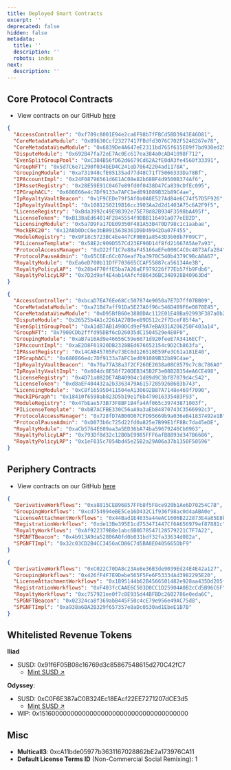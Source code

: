 ```yaml
---
title: Deployed Smart Contracts
excerpt: ''
deprecated: false
hidden: false
metadata:
  title: ''
  description: ''
  robots: index
next:
  description: ''
---
```

## Core Protocol Contracts

- View contracts on our GitHub [here](https://github.com/storyprotocol/protocol-core-v1/tree/main) 

```json Odyssey (Story Testnet) v1.2
{
  "AccessController": "0xf709c8001E94e2ca6F98b7fFBCd5BD3943E46D81",
  "CoreMetadataModule": "0x89630Ccf23277417FBdfd3076C702F5248267e78",
  "CoreMetadataViewModule": "0x6839De4A647eE2311bd765f615E09f7bd930ed25",
  "DisputeModule": "0x692B47fa72eE7Ac0Ec617ea384a0cAD41098F712",
  "EvenSplitGroupPool": "0xC384B56fD62d6679Cd62A2fE0dA3fe4560f33391",
  "GroupNFT": "0x5d7C6e71290f034bED4C241eD78642204ad1178A",
  "GroupingModule": "0xa731948cfE05135ad77d48C71f75066333Da78Bf",
  "IPAccountImpl": "0x24F08796561d6E1AC08e82b68BF4d9500B374Af6",
  "IPAssetRegistry": "0x28E59E91C0467e89fd0f0438D47Ca839cDfEc095",
  "IPGraphACL": "0x680E66e4c7Df9133a7AFC1ed091089B32b89C4ae",
  "IpRoyaltyVaultBeacon": "0x1F9CEDe79f5Af0a0A8E527Ad84e6C74f57D5F926",
  "IpRoyaltyVaultImpl": "0x1081250219B16cc3903Aa2d2d1403A75c6A2F9f5",
  "LicenseRegistry": "0xBda3992c49E98392e75E78d82B934F3598bA495f",
  "LicenseToken": "0xB138aEd64814F2845554f9DBB116491a077eEB2D",
  "LicensingModule": "0x5a7D9Fa17DE09350F481A53B470D798c1c1aabae",
  "MockERC20": "0x12A8b0DcC6e3bB0915638361D9D49942Da07F455",
  "ModuleRegistry": "0x9F18c5723BC4Ee447CF9B01a8543D3b08b7F09C7",
  "PILicenseTemplate": "0x58E2c909D557Cd23EF90D14f8fd21667A5Ae7a93",
  "ProtocolAccessManager": "0xD22ff1C7e88aF45166aEFe000C4C0c4873Afa284",
  "ProtocolPauseAdmin": "0x65C6Ec6Cc074eaf7ba3970C540b4379C9BcA8A67",
  "RoyaltyModule": "0xEa6eD700b11DfF703665CCAF55887ca56134Ae3B",
  "RoyaltyPolicyLAP": "0x28b4F70ffE5ba7A26aEF979226f77Eb57fb9Fdb6",
  "RoyaltyPolicyLRP": "0x7D2d9af4E4ab14Afcfd86436BC348928B40963Dd"
}
```
```json Iliad (Story Testnet) v1.2
{
  "AccessController": "0xbcaD7EA76Ee68Cc507874e9050a7E7D7ff07BB09",
  "CoreMetadataModule": "0xa71Bd7aff91Da5E27A6f96c546D489F6e0870E45",
  "CoreMetadataViewModule": "0xD95BfB60e3880DAc112E01E40Ba92993F387a0b2",
  "DisputeModule": "0x26525b4A1c2261A27B9ee89D512c2f7DceF85f4a",
  "EvenSplitGroupPool": "0xA1dB7AB14900Cd9eF9A7eBA931A206250F403a14",
  "GroupNFT": "0x7908CDb2fffd95DBf6cD26035dC1504529e4E0F0",
  "GroupingModule": "0xaB7a16Ad9e46656C59e6071d920feeE7A3416ECf",
  "IPAccountImpl": "0xaE2D8F01920DB2328BEd676652154c9D2Cb863fa",
  "IPAssetRegistry": "0x14CAB45705Fe73EC6d126518E59Fe3C61a181E40",
  "IPGraphACL": "0x680E66e4c7Df9133a7AFC1ed091089B32b89C4ae",
  "IpRoyaltyVaultBeacon": "0x70a77A38a3f2CF260E2038a08C8579c7c8c786A0",
  "IpRoyaltyVaultImpl": "0x604dc8E58f720DEB345B2F3e08B2B354eA6CE498",
  "LicenseRegistry": "0x4D71a082DE74B40904c1d89d9C3bfB7079d4c542",
  "LicenseToken": "0xd8aEF404432a2b3363479A6157285926B6B3b743",
  "LicensingModule": "0xC8f165950411504eA130692B87A7148e469f7090",
  "MockIPGraph": "0x18410f6598ab823D5b19e1f6b4790163354B3F93",
  "ModuleRegistry": "0x47bEae573B73F8BF1B4fa4Af065c39743871003f",
  "PILicenseTemplate": "0xbB7ACFBE330C56aA9a3aEb84870743C3566992c3",
  "ProtocolAccessManager": "0x728fD7AB00D07CFD95669b9a036eB41837492e1B",
  "ProtocolPauseAdmin": "0xD073b6c725d22fd0a825e7B99E1fF8Bc7da45eDE",
  "RoyaltyModule": "0xaCb5764E609aa3a5ED36bA74ba59679246Cb0963",
  "RoyaltyPolicyLAP": "0x793Df8d32c12B0bE9985FFF6afB8893d347B6686",
  "RoyaltyPolicyLRP": "0x1eF035c7054bd45e25B2a29A06a37b1350F50596"
}
```

## Periphery Contracts

- View contracts on our GitHub [here](https://github.com/storyprotocol/protocol-periphery-v1) 

```json Odyssey (Story Testnet) v1.2
{
  "DerivativeWorkflows": "0xa8815CEB96857FFb8f5F8ce920b1Ae6D70254C7B",
  "GroupingWorkflows": "0xcd754994eBE5Ce16D432C1f936f98ac0d4aABA0e",
  "LicenseAttachmentWorkflows": "0x44Bad1E4035a44eAC1606B222873E4a85E8b7D9c",
  "RegistrationWorkflows": "0xde13Be395E1cd753471447Cf6A656979ef87881c",
  "RoyaltyWorkflows": "0xAf922379B8e1abc6B0D78547128579221C7F7A22",
  "SPGNFTBeacon": "0x4b913A9da52806A0fd0b031bdf32fa33634d082a",
  "SPGNFTImpl": "0x32c03CD2B4CC3456aCD86C7d5BA8E0405665DbF9"
}
```
```json Iliad (Story Testnet) v1.2
{
  "DerivativeWorkflows": "0xC022C70DA8c23Ae8e36B3de9039Ed24E4E42a127",
  "GroupingWorkflows": "0x426fF4F7E9Debe565F5Fe6F53334Ad3982295E20",
  "LicenseAttachmentWorkflows": "0x1B95144b62B4566501482e928aa435Dd205fE71B",
  "RegistrationWorkflows": "0xF403fcCAAE6C503D0CC1D25904A0B2cCd5B96C6F",
  "RoyaltyWorkflows": "0xc757921ee0f7c8E935d44BFBDc2602786e0eda6C",
  "SPGNFTBeacon": "0x02324ca8f369abB445F50c4cE79e956e49AC75d8",
  "SPGNFTImpl": "0xa938a6BA2B329f657357e8aDc0530ad1EbeE1B7B"
}
```

## Whitelisted Revenue Tokens

**Iliad**

- SUSD: 0x91f6F05B08c16769d3c85867548615d270C42fC7
  - <a href="https://testnet.storyscan.xyz/address/0x91f6F05B08c16769d3c85867548615d270C42fC7?tab=write_contract#40c10f19" target="_blank">Mint SUSD ↗️</a>

**Odyssey**: 

- SUSD: 0xC0F6E387aC0B324Ec18EAcf22EE7271207dCE3d5
  - <a href="https://odyssey.storyscan.xyz/address/0xC0F6E387aC0B324Ec18EAcf22EE7271207dCE3d5?tab=write_contract#40c10f19" target="_blank">Mint SUSD ↗️</a>
- WIP: 0x1516000000000000000000000000000000000000

## Misc

- **Multicall3**: 0xcA11bde05977b3631167028862bE2a173976CA11
- **Default License Terms ID** (Non-Commercial Social Remixing): 1